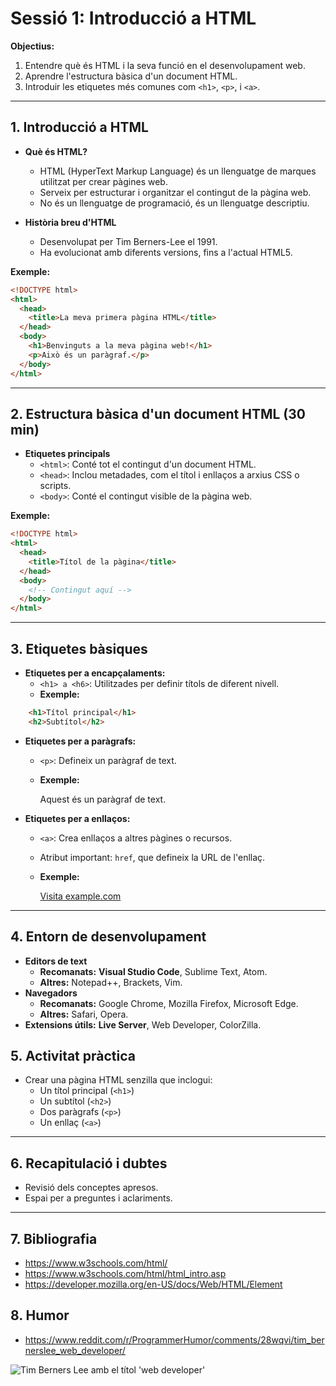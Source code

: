# Sessió 1: Introducció a HTML

**Objectius:**
1. Entendre què és HTML i la seva funció en el desenvolupament web.
2. Aprendre l'estructura bàsica d'un document HTML.
3. Introduir les etiquetes més comunes com `<h1>`, `<p>`, i `<a>`.

---

## 1. Introducció a HTML
- **Què és HTML?**
  - HTML (HyperText Markup Language) és un llenguatge de marques utilitzat per crear pàgines web.
  - Serveix per estructurar i organitzar el contingut de la pàgina web.
  - No és un llenguatge de programació, és un llenguatge descriptiu.
  
- **Història breu d'HTML**
  - Desenvolupat per Tim Berners-Lee el 1991.
  - Ha evolucionat amb diferents versions, fins a l'actual HTML5.

**Exemple:**

```html
<!DOCTYPE html>  
<html>  
  <head>  
    <title>La meva primera pàgina HTML</title>  
  </head>  
  <body>  
    <h1>Benvinguts a la meva pàgina web!</h1>  
    <p>Això és un paràgraf.</p>  
  </body>  
</html>
```

---

## 2. Estructura bàsica d'un document HTML (30 min)
- **Etiquetes principals**
  - `<html>`: Conté tot el contingut d'un document HTML.
  - `<head>`: Inclou metadades, com el títol i enllaços a arxius CSS o scripts.
  - `<body>`: Conté el contingut visible de la pàgina web.
  
**Exemple:**

```html
<!DOCTYPE html>  
<html>  
  <head>  
    <title>Títol de la pàgina</title>  
  </head>  
  <body>  
    <!-- Contingut aquí -->  
  </body>  
</html>
```

---

## 3. Etiquetes bàsiques
- **Etiquetes per a encapçalaments:**
  - `<h1> a <h6>`: Utilitzades per definir títols de diferent nivell.
  - **Exemple:**

```html
    <h1>Títol principal</h1>  
    <h2>Subtítol</h2>
```

- **Etiquetes per a paràgrafs:**
  - `<p>`: Defineix un paràgraf de text.
  - **Exemple:**

    <p>Aquest és un paràgraf de text.</p>

- **Etiquetes per a enllaços:**
  - `<a>`: Crea enllaços a altres pàgines o recursos.
  - Atribut important: `href`, que defineix la URL de l'enllaç.
  - **Exemple:**

    <a href="https://www.example.com">Visita example.com</a>

---

## 4. Entorn de desenvolupament
- **Editors de text**
  - **Recomanats:** **Visual Studio Code**, Sublime Text, Atom.
  - **Altres:** Notepad++, Brackets, Vim.
- **Navegadors**
  - **Recomanats:** Google Chrome, Mozilla Firefox, Microsoft Edge.
  - **Altres:** Safari, Opera.
- **Extensions útils:** **Live Server**, Web Developer, ColorZilla.

## 5. Activitat pràctica
- Crear una pàgina HTML senzilla que inclogui:
  - Un títol principal (`<h1>`)
  - Un subtítol (`<h2>`)
  - Dos paràgrafs (`<p>`)
  - Un enllaç (`<a>`)

---

## 6. Recapitulació i dubtes
- Revisió dels conceptes apresos.
- Espai per a preguntes i aclariments.

---

## 7. Bibliografia

- https://www.w3schools.com/html/
- https://www.w3schools.com/html/html_intro.asp
- https://developer.mozilla.org/en-US/docs/Web/HTML/Element

## 8. Humor

- https://www.reddit.com/r/ProgrammerHumor/comments/28wqvi/tim_bernerslee_web_developer/

![Tim Berners Lee amb el títol 'web developer'](https://pbs.twimg.com/media/Bp2GVC2CQAAH4uN.jpg)